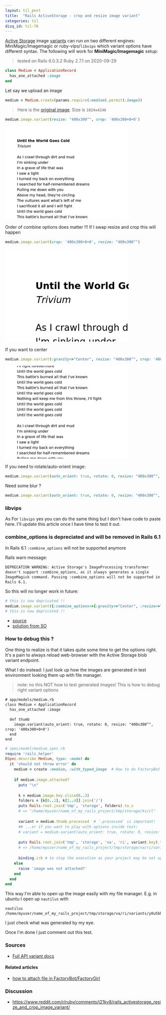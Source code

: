 ```yaml
---
layout: til_post
title:  "Rails ActiveStorage - crop and resize image variant"
categories: til
disq_id: til-76
---
```




[Active Storage](https://edgeguides.rubyonrails.org/active_storage_overview.htm) image [variants](https://api.rubyonrails.org/classes/ActiveStorage/Variant.html) can run on two different engines: MiniMagic/Imagemagic  or ruby-vips/`libvips` which variant options have different syntax. The following will work for **MiniMagic/Imagemagic** setup:

> tested on Rails 6.0.3.2 Ruby 2.7.1 on 2020-09-29

```ruby
class Medium < ApplicationRecord
  has_one_attached :image
end
```

Let say we upload an image


```ruby
medium = Medium.create(params.require(:medium).permit(:image))
```

> Here is the [original image](/assets/2020/as-crop-original.jpg). Size is `1024x4246`

```ruby
medium.image.variant(resize: "400x300^", crop: '400x300+0+0')
```

![Result](/assets/2020/as-crop-resize-1.jpg)


Order of combine options does matter !!! If I swap resize and crop this will happen

```ruby
medium.image.variant(crop: '400x300+0+0', resize: "400x300^")
```

![Result](/assets/2020/as-crop-resize-2.jpg)


If you want to center

```ruby
medium.image.variant(:gravity=>"Center", resize: "400x300^", crop: '400x300+0+0')
```

![Result](/assets/2020/as-crop-resize-3.jpg)


If you need to rotate/auto-orient image:

```ruby
medium.image.variant(auto_orient: true, rotate: 0, resize: "400x300^", crop: '400x300+0+0')
```

Need some blur ?

```ruby
medium.image.variant(auto_orient: true, rotate: 0, resize: "400x300^", crop: '400x300+0+0', gaussian_blur: ['0x1.5'])
```

### libvips

As For `libvips` yes you can do the same thing but I don't have code to
paste here. I'll update this article once I have time to test it out.


### combine_options is depreciated and will be removed in Rails 6.1

In Rails 6.1 `:combine_options` will not be supported anymore


Rails warn message:

```
DEPRECATION WARNING: Active Storage's ImageProcessing transformer doesn't support :combine_options, as it always generates a single ImageMagick command. Passing :combine_options will not be supported in Rails 6.1.
```

So this will no longer work in future:

```ruby
# this is now depricated !!
medium.image.variant({:combine_options=>{:gravity=>"Center", :resize=>"400x300^", :crop=>"400x300+0+0" }})
# this is now depricated !!
```

* [source](https://github.com/rails/rails/commit/697f4a93ad386f9fb7795f0ba68f815f16ebad0f)
* [solution from SO](https://stackoverflow.com/questions/59593069/deprecation-of-combine-options-in-active-storages-imageprocessing-transformer)


### How to debug this ?

One thing to realize is that it takes quite some time to get the options
right. It's a pain to always reload web-browser with the Active
Storage blob variant endpoint.

What I do instead: I just look up how the images are generated in
test environment looking them up with file manager.

> note: no this NOT how to test generated images! This is how to debug right variant options

```
# app/models/medium.rb
class Medium < ApplicationRecord
  has_one_attached :image

  def thumb
    image.variant(auto_orient: true, rotate: 0, resize: "400x300^", crop: '400x300+0+0')
  end
end
```

```ruby
# spec/model/medium_spec.rb
require 'rails_helper'
RSpec.describe Medium, type: :model do
  it 'should not throw error' do
    medium = create :medium, :with_typed_image  # How to do FactoryBot traits with file attachement, check out: https://blog.eq8.eu/til/factory-bot-trait-for-active-storange-has_attached.html

    if medium.image.attached?
      puts "\n"

      k = medium.image.key.slice(0..3)
      folders = [k[0..1], k[2..4]].join('/')
      puts Rails.root.join('tmp', 'storage', folders).to_s
      # => "/home/myuser/name_of_my_rails_project/tmp/storage/ks/cl"

      variant = medium.thumb.processed  # `.processed` is important!
      ## ...or if you want to play with options inside test:
      # variant = medium.variant(auto_orient: true, rotate: 0, resize: "400x300^", crop: '400x300+0+0').processed

      puts Rails.root.join('tmp', 'storage', 'va', 'ri', variant.key).to_s
      # => /home/myuser/name_of_my_rails_project/tmp/storage/va/ri/variants/y0u5bhq109zzi1h3n8pa5v7p5f7u/500b88c14897d627f68fdd949ec32081f48593b82bdff4b4efed2fb1194d10d4

      binding.irb # to stop the execution as your project may be set up to wipe out images after test finish
    else
      raise 'image was not attached?'
    end
  end
end
```

This way I'm able to open up the image easily with my file manager. E.g.
in ubuntu I open up `nautilus` with

```
nautilus /home/myuser/name_of_my_rails_project/tmp/storage/va/ri/variants/y0u5bhq109zzi1h3n8pa5v7p5f7u/500b88c14897d627f68fdd949ec32081f48593b82bdff4b4efed2fb1194d10d4
```

I just check what was generated by my eye.

Once I'm done I just comment out this test.


### Sources

* [Full API variant docs](https://api.rubyonrails.org/classes/ActiveStorage/Variant.html)

#### Related articles

* [how to attach file in FactoryBot/FactoryGirl](https://blog.eq8.eu/til/factory-bot-trait-for-active-storange-has_attached.html)

### Discussion

* <https://www.reddit.com/r/ruby/comments/j21kv8/rails_activestorage_resize_and_crop_image_variant/>
